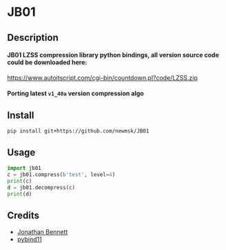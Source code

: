 # JB01

## Description
#### JB01 LZSS compression library python bindings, all version source code could be downloaded here:
https://www.autoitscript.com/cgi-bin/countdown.pl?code/LZSS.zip
#### Porting latest `v1_40a` version compression algo

## Install
```shell
pip install git+https://github.com/newmsk/JB01
```

## Usage
```python
import jb01
c = jb01.compress(b'test', level=4)
print(c)
d = jb01.decompress(c)
print(d)
```

## Credits
* [Jonathan Bennett](https://www.autoitscript.com/)
* [pybind11](https://github.com/pybind/pybind11)

